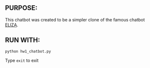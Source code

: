 ## PURPOSE:

This chatbot was created to be a simpler clone of the famous chatbot [ELIZA](http://psych.fullerton.edu/mbirnbaum/psych101/Eliza.htm).

## RUN WITH:

`python hw1_chatbot.py`

Type `exit` to exit
